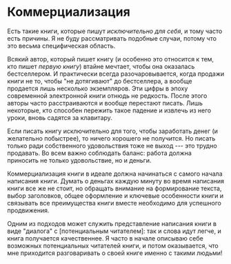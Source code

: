 
# Коммерциализация

Есть такие книги, которые пишут *исключительно для себя*, и тому часто
есть причины.  Я не буду рассматривать подобные случаи, потому что это
весьма специфическая область.

Всякий автор, который пишет книгу (и особенно это относится к тем, кто
пишет *первую книгу*) втайне мечтает, чтобы она оказалась
бестселлером.  И практически всегда разочаровывается, когда продажи
книги не то, чтобы "не дотягивают" до бестселлера, а вообще продается
лишь несколько экземпляров.  Эти цифры в эпоху современной электронной
книги отнюдь не редкость.  После этого авторы часто расстраиваются и
вообще перестают писать.  Лишь некоторые, кто способен пережить такое
падение и извлечь из него уроки, вновь садятся за клавитару.

Если писать книгу исключительно для того, чтобы заработать денег (и
желательно побыстрее), то ничего хорошего не получится.  Но писать
только ради собственного удовольствия тоже не выход --- это трудно
продавать.  Во всем важно соблюдать баланс: работа должна приносить не
только удовольствие, но и деньги.

Коммерциализация книги в идеале должна начинаться с самого начала
написания книги.  Думать о деньгах каждую минуту во время написания
книги все же не стоит, но обращать внимание на формирование текста,
выбор заголовков, общее оформление и ключевые особенности книги и
связывать все преимущества книги вместе необходимо для успешного
продвижения.

Одним из подходов может служить представление написания книги в виде
"диалога" с [потенциальным читателем]: так и слова идут легче, и книга
получается качественнее.  Я часто в начале описываю себе возможных
потенциальных читателей книги, и потом оказывается, что мне приходится
разговаривать о своей книге именно с такими людьми!
